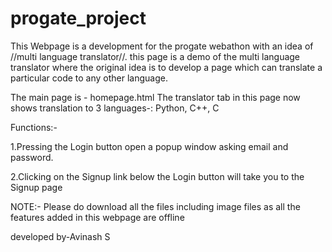 # progate_project

This Webpage is a development for the progate webathon with an idea of //multi language translator//.
this page is a demo of the multi language translator where the original idea is to develop a page which can translate a particular code to any other language.

The main page is - homepage.html
The translator tab in this page now shows translation to 3 languages-: Python, C++, C

Functions:-

1.Pressing the Login button open a popup window asking email and password.
  
2.Clicking on the Signup link below the Login button will take you to the Signup page

NOTE:- Please do download all the files including image files as all the features added in this webpage are offline


developed by-Avinash S 

